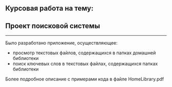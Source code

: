 ## Курсовая работа на тему:
## Проект поисковой системы

---

Было разработано приложение, осуществляющее:
+  просмотр текстовых файлов, содержащихся в папках домашней библиотеки
+  поиск ключевых слов в текстовых файлах, содержащихся папках библиотеки

Более подробное описание с примерами кода в файле HomeLibrary.pdf
